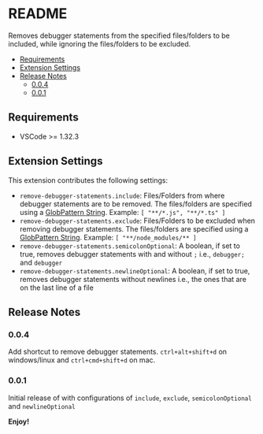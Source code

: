 # README

Removes debugger statements from the specified files/folders to be included, while ignoring the files/folders to be excluded.

- [Requirements](#requirements)
- [Extension Settings](#extension-settings)
- [Release Notes](#release-notes)
  - [0.0.4](#004)
  - [0.0.1](#001)

## Requirements

- VSCode >= 1.32.3

## Extension Settings

This extension contributes the following settings:

- `remove-debugger-statements.include`: Files/Folders from where debugger statements are to be removed. The files/folders are specified using a [GlobPattern String](https://code.visualstudio.com/api/references/vscode-api#GlobPattern). Example: `[ "**/*.js", "**/*.ts" ]`
- `remove-debugger-statements.exclude`: Files/Folders to be excluded when removing debugger statements. The files/folders are specified using a [GlobPattern String](https://code.visualstudio.com/api/references/vscode-api#GlobPattern). Example: `[ "**/node_modules/** ]`
- `remove-debugger-statements.semicolonOptional`: A boolean, if set to true, removes debugger statements with and without `;` i.e., `debugger;` and `debugger`
- `remove-debugger-statements.newlineOptional`: A boolean, if set to true, removes debugger statements without newlines i.e., the ones that are on the last line of a file

## Release Notes

### 0.0.4

Add shortcut to remove debugger statements. `ctrl+alt+shift+d` on windows/linux and `ctrl+cmd+shift+d` on mac.

### 0.0.1

Initial release of with configurations of `include`, `exclude`, `semicolonOptional` and `newlineOptional`

**Enjoy!**

